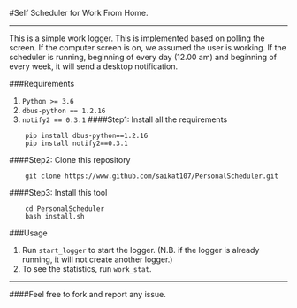#Self Scheduler for Work From Home. 

_______

This is a simple work logger. This is implemented based on polling the screen. If the computer screen is on, we assumed the user is working. If the scheduler is running, beginning of every day (12.00 am) and beginning of every week, it will send a desktop notification.
  

###Requirements
1. ``Python >= 3.6``
2. ``dbus-python == 1.2.16``
3. ``notify2 == 0.3.1``
####Step1: 
Install all the requirements
```shell script
    pip install dbus-python==1.2.16
    pip install notify2==0.3.1
```
####Step2: 
Clone this repository
```shell script
    git clone https://www.github.com/saikat107/PersonalScheduler.git
```
####Step3: 
Install this tool
```shell script
    cd PersonalScheduler
    bash install.sh
```
###Usage
1. Run ``start_logger`` to start the logger. (N.B. if the logger is already running, it will not create another logger.)
2. To see the statistics, run ``work_stat``. 

_________________________

####Feel free to fork and report any issue.
